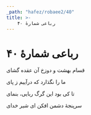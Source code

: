 ```yaml
---
_path: "hafez/robaee2/40"
title: >-
    رباعی شمارهٔ ۴۰
---
```

# رباعی شمارهٔ ۴۰

<div class="b" id="bn1"><div class="m1"><p>قسام بهشت و دوزخ آن عقده گشای</p></div>
<div class="m2"><p>ما را نگذارد که درآییم ز پای</p></div></div>
<div class="b" id="bn2"><div class="m1"><p>تا کی بود این گرگ ربایی، بنمای</p></div>
<div class="m2"><p>سرپنجهٔ دشمن افکن ای شیر خدای</p></div></div>
